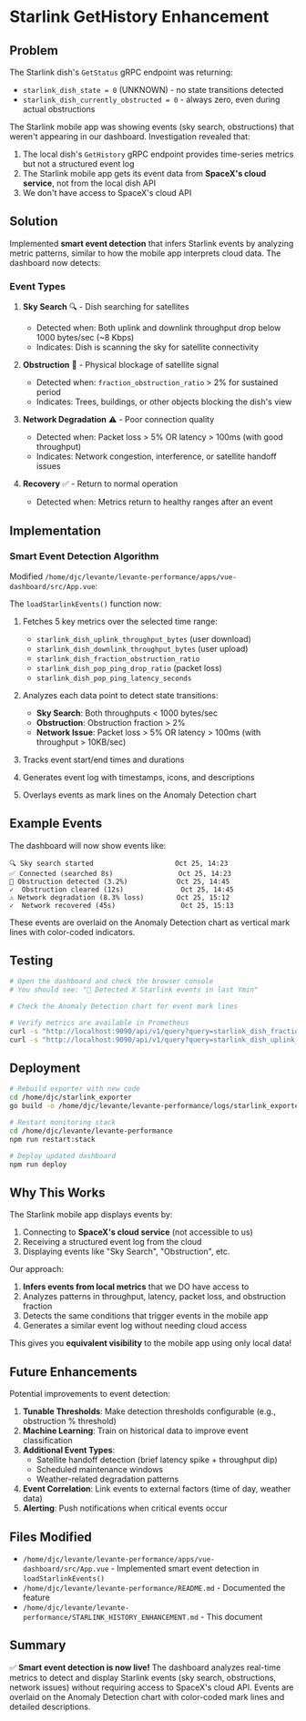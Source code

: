 # Starlink GetHistory Enhancement

## Problem
The Starlink dish's `GetStatus` gRPC endpoint was returning:
- `starlink_dish_state = 0` (UNKNOWN) - no state transitions detected
- `starlink_dish_currently_obstructed = 0` - always zero, even during actual obstructions

The Starlink mobile app was showing events (sky search, obstructions) that weren't appearing in our dashboard. Investigation revealed that:
1. The local dish's `GetHistory` gRPC endpoint provides time-series metrics but not a structured event log
2. The Starlink mobile app gets its event data from **SpaceX's cloud service**, not from the local dish API
3. We don't have access to SpaceX's cloud API

## Solution
Implemented **smart event detection** that infers Starlink events by analyzing metric patterns, similar to how the mobile app interprets cloud data. The dashboard now detects:

### Event Types
1. **Sky Search** 🔍 - Dish searching for satellites
   - Detected when: Both uplink and downlink throughput drop below 1000 bytes/sec (~8 Kbps)
   - Indicates: Dish is scanning the sky for satellite connectivity

2. **Obstruction** 🚫 - Physical blockage of satellite signal
   - Detected when: `fraction_obstruction_ratio` > 2% for sustained period
   - Indicates: Trees, buildings, or other objects blocking the dish's view

3. **Network Degradation** ⚠️ - Poor connection quality
   - Detected when: Packet loss > 5% OR latency > 100ms (with good throughput)
   - Indicates: Network congestion, interference, or satellite handoff issues

4. **Recovery** ✅ - Return to normal operation
   - Detected when: Metrics return to healthy ranges after an event

## Implementation

### Smart Event Detection Algorithm
Modified `/home/djc/levante/levante-performance/apps/vue-dashboard/src/App.vue`:

The `loadStarlinkEvents()` function now:
1. Fetches 5 key metrics over the selected time range:
   - `starlink_dish_uplink_throughput_bytes` (user download)
   - `starlink_dish_downlink_throughput_bytes` (user upload)
   - `starlink_dish_fraction_obstruction_ratio`
   - `starlink_dish_pop_ping_drop_ratio` (packet loss)
   - `starlink_dish_pop_ping_latency_seconds`

2. Analyzes each data point to detect state transitions:
   - **Sky Search**: Both throughputs < 1000 bytes/sec
   - **Obstruction**: Obstruction fraction > 2%
   - **Network Issue**: Packet loss > 5% OR latency > 100ms (with throughput > 10KB/sec)

3. Tracks event start/end times and durations

4. Generates event log with timestamps, icons, and descriptions

5. Overlays events as mark lines on the Anomaly Detection chart

## Example Events

The dashboard will now show events like:
```
🔍 Sky search started                    Oct 25, 14:23
✅ Connected (searched 8s)                Oct 25, 14:23
🚫 Obstruction detected (3.2%)            Oct 25, 14:45
✓  Obstruction cleared (12s)              Oct 25, 14:45
⚠️ Network degradation (8.3% loss)        Oct 25, 15:12
✓  Network recovered (45s)                Oct 25, 15:13
```

These events are overlaid on the Anomaly Detection chart as vertical mark lines with color-coded indicators.

## Testing

```bash
# Open the dashboard and check the browser console
# You should see: "📡 Detected X Starlink events in last Ymin"

# Check the Anomaly Detection chart for event mark lines

# Verify metrics are available in Prometheus
curl -s "http://localhost:9090/api/v1/query?query=starlink_dish_fraction_obstruction_ratio"
curl -s "http://localhost:9090/api/v1/query?query=starlink_dish_uplink_throughput_bytes"
```

## Deployment

```bash
# Rebuild exporter with new code
cd /home/djc/starlink_exporter
go build -o /home/djc/levante/levante-performance/logs/starlink_exporter ./cmd/starlink_exporter

# Restart monitoring stack
cd /home/djc/levante/levante-performance
npm run restart:stack

# Deploy updated dashboard
npm run deploy
```

## Why This Works

The Starlink mobile app displays events by:
1. Connecting to **SpaceX's cloud service** (not accessible to us)
2. Receiving a structured event log from the cloud
3. Displaying events like "Sky Search", "Obstruction", etc.

Our approach:
1. **Infers events from local metrics** that we DO have access to
2. Analyzes patterns in throughput, latency, packet loss, and obstruction fraction
3. Detects the same conditions that trigger events in the mobile app
4. Generates a similar event log without needing cloud access

This gives you **equivalent visibility** to the mobile app using only local data!

## Future Enhancements

Potential improvements to event detection:
1. **Tunable Thresholds**: Make detection thresholds configurable (e.g., obstruction % threshold)
2. **Machine Learning**: Train on historical data to improve event classification
3. **Additional Event Types**:
   - Satellite handoff detection (brief latency spike + throughput dip)
   - Scheduled maintenance windows
   - Weather-related degradation patterns
4. **Event Correlation**: Link events to external factors (time of day, weather data)
5. **Alerting**: Push notifications when critical events occur

## Files Modified

- `/home/djc/levante/levante-performance/apps/vue-dashboard/src/App.vue` - Implemented smart event detection in `loadStarlinkEvents()`
- `/home/djc/levante/levante-performance/README.md` - Documented the feature
- `/home/djc/levante/levante-performance/STARLINK_HISTORY_ENHANCEMENT.md` - This document

## Summary

✅ **Smart event detection is now live!** The dashboard analyzes real-time metrics to detect and display Starlink events (sky search, obstructions, network issues) without requiring access to SpaceX's cloud API. Events are overlaid on the Anomaly Detection chart with color-coded mark lines and detailed descriptions.
